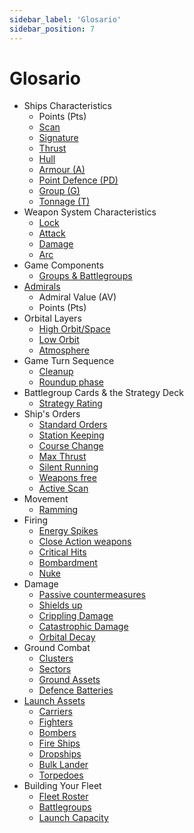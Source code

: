 ```yaml
---
sidebar_label: 'Glosario'
sidebar_position: 7
---
```


# Glosario

 * Ships Characteristics
	* Points (Pts)
	* [Scan](/docs/dfc/the-basics/ships-characteristics#scan)
	* [Signature](/docs/dfc/the-basics/ships-characteristics#signature)
	* [Thrust](/docs/dfc/the-basics/ships-characteristics#thrust)
	* [Hull](/docs/dfc/the-basics/ships-characteristics#hull)
	* [Armour (A)](/docs/dfc/the-basics/ships-characteristics#armour-a)
	* [Point Defence (PD)](/docs/dfc/the-basics/ships-characteristics#point-defence-pd)
	* [Group (G)](/docs/dfc/the-basics/ships-characteristics#group-g)
	* [Tonnage (T)](/docs/dfc/the-basics/ships-characteristics#tonnage-t)
 * Weapon System Characteristics
	* [Lock](/docs/dfc/the-basics/ships-characteristics#lock)
	* [Attack](/docs/dfc/the-basics/ships-characteristics#attack)
	* [Damage](/docs/dfc/the-basics/ships-characteristics#damage)
	* [Arc](/docs/dfc/the-basics/ships-characteristics#arc)
 * Game Components
	* [Groups & Battlegroups](/docs/dfc/the-basics/game-components#groups--battlegroups)
 * [Admirals](/docs/dfc/the-basics/admirals)
	* Admiral Value (AV)
	* Points (Pts)
 * Orbital Layers
	* [High Orbit/Space](/docs/dfc/the-basics/orbital-layers#high-orbitspace)
	* [Low Orbit](/docs/dfc/the-basics/orbital-layers#low-orbit)
	* [Atmosphere](/docs/dfc/the-basics/orbital-layers#atmosphere)
 * Game Turn Sequence
	* [Cleanup](/docs/dfc/core-rules/game-turn-sequence#planning-phase)
	* [Roundup phase](/docs/dfc/core-rules/game-turn-sequence#roundup-phase)
 * Battlegroup Cards & the Strategy Deck
	* [Strategy Rating](/docs/dfc/core-rules/battlegroup-cards-the-strategy-deck#strategy-rating)
 * Ship's Orders
	* [Standard Orders](/docs/dfc/core-rules/ships-orders#standard-orders)
	* [Station Keeping](/docs/dfc/core-rules/ships-orders#station-keeping)
	* [Course Change](/docs/dfc/core-rules/ships-orders#course-change)
	* [Max Thrust](/docs/dfc/core-rules/ships-orders#max-thrust)
	* [Silent Running](/docs/dfc/core-rules/ships-orders#silent-running)
	* [Weapons free](/docs/dfc/core-rules/ships-orders#weapons-free)
	* [Active Scan](/docs/dfc/core-rules/ships-orders#active-scan)
 * Movement
	* [Ramming](/docs/dfc/core-rules/movement#ramming)
 * Firing
	* [Energy Spikes](/docs/dfc/core-rules/firing#energy-spikes)
	* [Close Action weapons](/docs/dfc/core-rules/firing#close-action-weapons)
	* [Critical Hits](/docs/dfc/core-rules/firing#critical-hits)
	* [Bombardment](/docs/dfc/core-rules/firing#Bombardment)
	* [Nuke](/docs/dfc/core-rules/firing#nuke-the-site-from-orbit)
 * Damage
	* [Passive countermeasures](/docs/dfc/core-rules/damage#passive-countermeasures)
	* [Shields up](/docs/dfc/core-rules/damage#shields-up)
	* [Crippling Damage](/docs/dfc/core-rules/damage#6-roll-for-crippling-damage)
	* [Catastrophic Damage](/docs/dfc/core-rules/damage#7-roll-for-catastrophic-damage)
	* [Orbital Decay](/docs/dfc/core-rules/damage#orbital-decay)
 * Ground Combat
	* [Clusters](/docs/dfc/core-rules/ground-combat#clusters)
	* [Sectors](/docs/dfc/core-rules/ground-combat#sectors)
	* [Ground Assets](/docs/dfc/core-rules/ground-combat#ground-assets)
	* [Defence Batteries](/docs/dfc/core-rules/ground-combat#defence-batteries)
 * [Launch Assets](/docs/dfc/core-rules/launch-assets)
	* [Carriers](/docs/dfc/core-rules/launch-assets#carrier-characteristics)
	* [Fighters](/docs/dfc/core-rules/launch-assets#fighters)
	* [Bombers](/docs/dfc/core-rules/launch-assets#bombers)
	* [Fire Ships](/docs/dfc/core-rules/launch-assets#fire-ships)
	* [Dropships](/docs/dfc/core-rules/launch-assets#dropships)
	* [Bulk Lander](/docs/dfc/core-rules/launch-assets#bulk-lander)
	* [Torpedoes](/docs/dfc/core-rules/launch-assets#torpedoes)
 * Building Your Fleet
	* [Fleet Roster](/docs/dfc/core-rules/building-your-fleet#the-fleet-roster)
	* [Battlegroups](/docs/dfc/core-rules/building-your-fleet#battlegroup-type)
	* [Launch Capacity](/docs/dfc/core-rules/building-your-fleet#launch-capacity)
